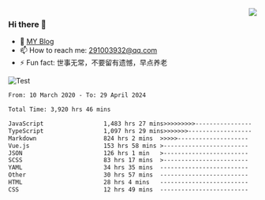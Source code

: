 <img align='right' src='https://github-readme-stats.vercel.app/api?username=niaogege&show_icons=true&theme=radical'/>

### Hi there 👋

- 🌱 [MY Blog](https://bythewayer.com/)
- 📫 How to reach me: 291003932@qq.com
- ⚡ Fun fact:  世事无常，不要留有遗憾，早点养老

![Test](https://github-readme-stats.vercel.app/api/top-langs/?username=niaogege&layout=compact)

<!--START_SECTION:waka-->

```txt
From: 10 March 2020 - To: 29 April 2024

Total Time: 3,920 hrs 46 mins

JavaScript                 1,483 hrs 27 mins>>>>>>>>>----------------   37.84 %
TypeScript                 1,097 hrs 29 mins>>>>>>>------------------   27.99 %
Markdown                   824 hrs 2 mins  >>>>>--------------------   21.02 %
Vue.js                     153 hrs 58 mins >------------------------   03.93 %
JSON                       126 hrs 1 min   >------------------------   03.21 %
SCSS                       83 hrs 17 mins  >------------------------   02.12 %
YAML                       34 hrs 35 mins  -------------------------   00.88 %
Other                      30 hrs 57 mins  -------------------------   00.79 %
HTML                       28 hrs 4 mins   -------------------------   00.72 %
CSS                        12 hrs 49 mins  -------------------------   00.33 %
```

<!--END_SECTION:waka-->
